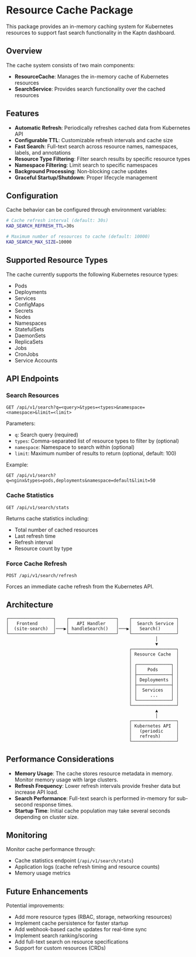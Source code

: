 # Resource Cache Package

This package provides an in-memory caching system for Kubernetes resources to support fast search functionality in the Kaptn dashboard.

## Overview

The cache system consists of two main components:
- **ResourceCache**: Manages the in-memory cache of Kubernetes resources
- **SearchService**: Provides search functionality over the cached resources

## Features

- **Automatic Refresh**: Periodically refreshes cached data from Kubernetes API
- **Configurable TTL**: Customizable refresh intervals and cache size
- **Fast Search**: Full-text search across resource names, namespaces, labels, and annotations
- **Resource Type Filtering**: Filter search results by specific resource types
- **Namespace Filtering**: Limit search to specific namespaces
- **Background Processing**: Non-blocking cache updates
- **Graceful Startup/Shutdown**: Proper lifecycle management

## Configuration

Cache behavior can be configured through environment variables:

```bash
# Cache refresh interval (default: 30s)
KAD_SEARCH_REFRESH_TTL=30s

# Maximum number of resources to cache (default: 10000)
KAD_SEARCH_MAX_SIZE=10000
```

## Supported Resource Types

The cache currently supports the following Kubernetes resource types:
- Pods
- Deployments
- Services
- ConfigMaps
- Secrets
- Nodes
- Namespaces
- StatefulSets
- DaemonSets
- ReplicaSets
- Jobs
- CronJobs
- Service Accounts

## API Endpoints

### Search Resources
```
GET /api/v1/search?q=<query>&types=<types>&namespace=<namespace>&limit=<limit>
```

Parameters:
- `q`: Search query (required)
- `types`: Comma-separated list of resource types to filter by (optional)
- `namespace`: Namespace to search within (optional)  
- `limit`: Maximum number of results to return (optional, default: 100)

Example:
```
GET /api/v1/search?q=nginx&types=pods,deployments&namespace=default&limit=50
```

### Cache Statistics
```
GET /api/v1/search/stats
```

Returns cache statistics including:
- Total number of cached resources
- Last refresh time
- Refresh interval
- Resource count by type

### Force Cache Refresh
```
POST /api/v1/search/refresh
```

Forces an immediate cache refresh from the Kubernetes API.

## Architecture

```
┌─────────────────┐    ┌──────────────────┐    ┌─────────────────┐
│   Frontend      │    │   API Handler    │    │  Search Service │
│  (site-search)  │───▶│ handleSearch()   │───▶│   Search()      │
└─────────────────┘    └──────────────────┘    └─────────────────┘
                                                         │
                                                         ▼
                                               ┌─────────────────┐
                                               │ Resource Cache  │
                                               │                 │
                                               │ ┌─────────────┐ │
                                               │ │    Pods     │ │
                                               │ ├─────────────┤ │
                                               │ │ Deployments │ │
                                               │ ├─────────────┤ │
                                               │ │  Services   │ │
                                               │ │     ...     │ │
                                               │ └─────────────┘ │
                                               └─────────────────┘
                                                         ▲
                                                         │
                                               ┌─────────────────┐
                                               │ Kubernetes API  │
                                               │   (periodic     │
                                               │   refresh)      │
                                               └─────────────────┘
```

## Performance Considerations

- **Memory Usage**: The cache stores resource metadata in memory. Monitor memory usage with large clusters.
- **Refresh Frequency**: Lower refresh intervals provide fresher data but increase API load.
- **Search Performance**: Full-text search is performed in-memory for sub-second response times.
- **Startup Time**: Initial cache population may take several seconds depending on cluster size.

## Monitoring

Monitor cache performance through:
- Cache statistics endpoint (`/api/v1/search/stats`)
- Application logs (cache refresh timing and resource counts)
- Memory usage metrics

## Future Enhancements

Potential improvements:
- Add more resource types (RBAC, storage, networking resources)
- Implement cache persistence for faster startup
- Add webhook-based cache updates for real-time sync
- Implement search ranking/scoring
- Add full-text search on resource specifications
- Support for custom resources (CRDs)

